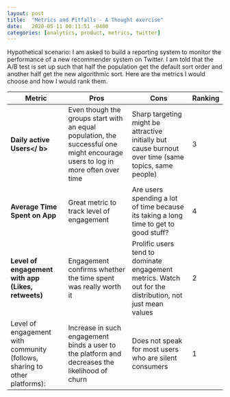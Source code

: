 ```yaml
---
layout: post
title:  "Metrics and Pitfalls - A Thought exercise"
date:   2020-05-11 00:11:51 -0400
categories: [analytics, product, metrics, twitter]
---
```



Hypothetical scenario: I am asked to build a reporting system to monitor the performance of a new recommender system on Twitter. I am told that the A/B test is set up such that half the population get the default sort order and another half get the new algorithmic sort. Here are the metrics I would choose and how I would rank them.
<!--more-->

|Metric|Pros|Cons|Ranking|
|----------------------------------------------------------------------------|----------------------------------------------------------------------------------------------------------------------------------|----------------------------------------------------------------------------------------------------------|---------|
| <b>Daily active Users</     b>                                                        | Even though the groups start with an equal population,  the successful one might encourage users to log in  more often over time | Sharp targeting might be attractive initially  but cause burnout over time (same topics, same people)    | 3       |
|**Average Time Spent on App**| Great metric to track level of engagement| Are users spending a lot of time because its taking  a long  time to get to good stuff? | 4 |
| **Level of engagement with app  (Likes, retweets)**  | Engagement confirms whether the time spent was really worth it                                                                   | Prolific users tend to dominate engagement metrics. Watch out for the distribution, not just mean values |  2      |
| Level of engagement with community  (follows, sharing to other platforms): | Increase in such engagement binds a user to the platform  and decreases the likelihood of churn                                  | Does not speak for most users who are silent consumers                                                   |     1    |
